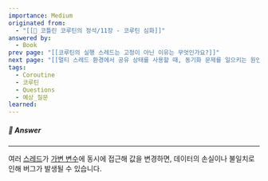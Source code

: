 ```yaml
---
importance: Medium
originated from:
  - "[[📘 코틀린 코루틴의 정석/11장 - 코루틴 심화]]"
answered by:
  - Book
prev page: "[[코루틴의 실행 스레드는 고정이 아닌 이유는 무엇인가요?]]"
next page: "[[멀티 스레드 환경에서 공유 상태를 사용할 때, 동기화 문제를 일으키는 원인인 메모리 가시성 문제와 경쟁 상태 문제에 대해 설명해주세요.]]"
tags:
  - Coroutine
  - 코루틴
  - Questions
  - 예상_질문
learned:
---
```

##### 💬 Answer
---
여러 [스레드](스레드.md)가 [가변 변수](가변%20변수.md)에 동시에 접근해 값을 변경하면, 데이터의 손실이나 불일치로 인해 버그가 발생될 수 있습니다.
